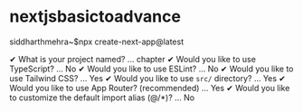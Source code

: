 # nextjsbasictoadvance

siddharthmehra~$npx create-next-app@latest

✔ What is your project named? … chapter
✔ Would you like to use TypeScript? … No 
✔ Would you like to use ESLint? … No
✔ Would you like to use Tailwind CSS? …  Yes
✔ Would you like to use `src/` directory? …  Yes
✔ Would you like to use App Router? (recommended) …  Yes
✔ Would you like to customize the default import alias (@/*)? … No